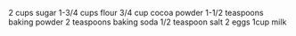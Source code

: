 2 cups sugar 
1-3/4 cups flour
3/4 cup cocoa powder
1-1/2 teaspoons baking powder 
2 teaspoons baking soda
1/2 teaspoon salt
2 eggs
1cup milk